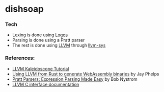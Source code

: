 # dishsoap

### Tech
- Lexing is done using [Logos](https://github.com/maciejhirsz/logos)
- Parsing is done using a Pratt parser
- The rest is done using [LLVM](https://crates.io/crates/llvm-sys) through [llvm-sys](https://crates.io/crates/llvm-sys)

### References:
- [LLVM Kaleidoscope Tutorial](https://llvm.org/docs/tutorial/MyFirstLanguageFrontend/index.html)
- [Using LLVM from Rust to generate WebAssembly binaries](https://medium.com/@jayphelps/using-llvm-from-rust-to-generate-webassembly-93e8c193fdb4) by Jay Phelps
- [Pratt Parsers: Expression Parsing Made Easy](http://journal.stuffwithstuff.com/2011/03/19/pratt-parsers-expression-parsing-made-easy/) by Bob Nystrom
- [LLVM C interface documentation](https://llvm.org/doxygen/group__LLVMCCoreInstructionBuilder.html)

